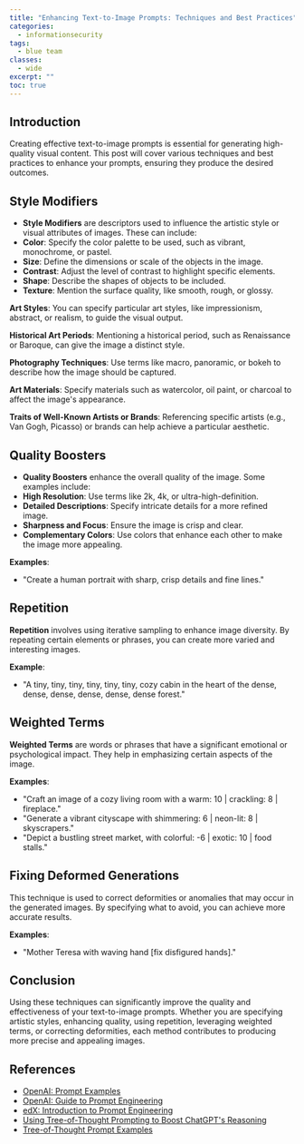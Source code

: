 ```yaml
---
title: "Enhancing Text-to-Image Prompts: Techniques and Best Practices"
categories: 
  - informationsecurity
tags:
  - blue team
classes: 
  - wide
excerpt: "" 
toc: true
---
```


## Introduction

Creating effective text-to-image prompts is essential for generating high-quality visual content. This post will cover various techniques and best practices to enhance your prompts, ensuring they produce the desired outcomes.

## Style Modifiers

- **Style Modifiers** are descriptors used to influence the artistic style or visual attributes of images. These can include:
- **Color**: Specify the color palette to be used, such as vibrant, monochrome, or pastel.
- **Size**: Define the dimensions or scale of the objects in the image.
- **Contrast**: Adjust the level of contrast to highlight specific elements.
- **Shape**: Describe the shapes of objects to be included.
- **Texture**: Mention the surface quality, like smooth, rough, or glossy.

**Art Styles**: You can specify particular art styles, like impressionism, abstract, or realism, to guide the visual output.

**Historical Art Periods**: Mentioning a historical period, such as Renaissance or Baroque, can give the image a distinct style.

**Photography Techniques**: Use terms like macro, panoramic, or bokeh to describe how the image should be captured.

**Art Materials**: Specify materials such as watercolor, oil paint, or charcoal to affect the image's appearance.

**Traits of Well-Known Artists or Brands**: Referencing specific artists (e.g., Van Gogh, Picasso) or brands can help achieve a particular aesthetic.

## Quality Boosters

- **Quality Boosters** enhance the overall quality of the image. Some examples include:
- **High Resolution**: Use terms like 2k, 4k, or ultra-high-definition.
- **Detailed Descriptions**: Specify intricate details for a more refined image.
- **Sharpness and Focus**: Ensure the image is crisp and clear.
- **Complementary Colors**: Use colors that enhance each other to make the image more appealing.

**Examples**:

- "Create a human portrait with sharp, crisp details and fine lines."

## Repetition
**Repetition** involves using iterative sampling to enhance image diversity. By repeating certain elements or phrases, you can create more varied and interesting images.

**Example**:

- "A tiny, tiny, tiny, tiny, tiny, tiny, cozy cabin in the heart of the dense, dense, dense, dense, dense, dense forest."

## Weighted Terms

**Weighted Terms** are words or phrases that have a significant emotional or psychological impact. They help in emphasizing certain aspects of the image.

**Examples**:

- "Craft an image of a cozy living room with a warm: 10 | crackling: 8 | fireplace."
- "Generate a vibrant cityscape with shimmering: 6 | neon-lit: 8 | skyscrapers."
- "Depict a bustling street market, with colorful: -6 | exotic: 10 | food stalls."

## Fixing Deformed Generations

This technique is used to correct deformities or anomalies that may occur in the generated images. By specifying what to avoid, you can achieve more accurate results.

**Examples**:

- "Mother Teresa with waving hand [fix disfigured hands]."

## Conclusion

Using these techniques can significantly improve the quality and effectiveness of your text-to-image prompts. Whether you are specifying artistic styles, enhancing quality, using repetition, leveraging weighted terms, or correcting deformities, each method contributes to producing more precise and appealing images.

## References
- [OpenAI: Prompt Examples](https://platform.openai.com/examples)
- [OpenAI: Guide to Prompt Engineering](https://platform.openai.com/docs/guides/prompt-engineering)
- [edX: Introduction to Prompt Engineering](https://learning.edx.org/course/course-v1:IBM+AI0131EN+3T2023)
- [Using Tree-of-Thought Prompting to Boost ChatGPT's Reasoning](https://github.com/dave1010/tree-of-thought-prompting/tree/main)
- [Tree-of-Thought Prompt Examples](https://github.com/dave1010/tree-of-thought-prompting/blob/main/tree-of-thought-prompts.txt)